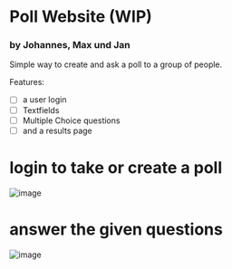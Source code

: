 # Poll Website (WIP)
### by Johannes, Max und Jan

Simple way to create and ask a poll to a group of people.

Features:
- [ ] a user login
- [ ] Textfields
- [ ] Multiple Choice questions
- [ ] and a results page

# login to take or create a poll
![image](https://user-images.githubusercontent.com/64578396/233946017-ff35f6e2-94df-43f5-9718-41515a0149dd.png)

# answer the given questions
![image](https://user-images.githubusercontent.com/64578396/233948834-a961ed97-f562-43d9-9aac-fbebfb457239.png)
